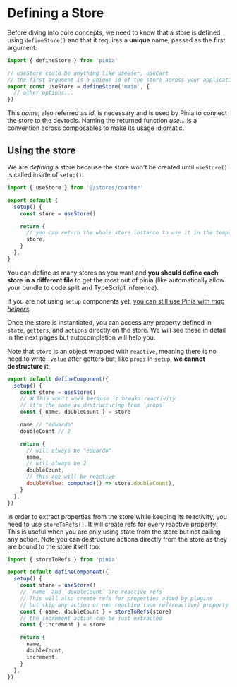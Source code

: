 # Defining a Store

<VueSchoolLink
  href="https://vueschool.io/lessons/define-your-first-pinia-store"
  title="Learn how to define and use stores in Pinia"
/>

Before diving into core concepts, we need to know that a store is defined using `defineStore()` and that it requires a **unique** name, passed as the first argument:

```js
import { defineStore } from 'pinia'

// useStore could be anything like useUser, useCart
// the first argument is a unique id of the store across your application
export const useStore = defineStore('main', {
  // other options...
})
```

This _name_, also referred as _id_, is necessary and is used by Pinia to connect the store to the devtools. Naming the returned function _use..._ is a convention across composables to make its usage idiomatic.

## Using the store

We are _defining_ a store because the store won't be created until `useStore()` is called inside of `setup()`:

```js
import { useStore } from '@/stores/counter'

export default {
  setup() {
    const store = useStore()

    return {
      // you can return the whole store instance to use it in the template
      store,
    }
  },
}
```

You can define as many stores as you want and **you should define each store in a different file** to get the most out of pinia (like automatically allow your bundle to code split and TypeScript inference).

If you are not using `setup` components yet, [you can still use Pinia with _map helpers_](../cookbook/options-api.md).

Once the store is instantiated, you can access any property defined in `state`, `getters`, and `actions` directly on the store. We will see these in detail in the next pages but autocompletion will help you.

Note that `store` is an object wrapped with `reactive`, meaning there is no need to write `.value` after getters but, like `props` in `setup`, **we cannot destructure it**:

```js
export default defineComponent({
  setup() {
    const store = useStore()
    // ❌ This won't work because it breaks reactivity
    // it's the same as destructuring from `props`
    const { name, doubleCount } = store

    name // "eduardo"
    doubleCount // 2

    return {
      // will always be "eduardo"
      name,
      // will always be 2
      doubleCount,
      // this one will be reactive
      doubleValue: computed(() => store.doubleCount),
    }
  },
})
```

In order to extract properties from the store while keeping its reactivity, you need to use `storeToRefs()`. It will create refs for every reactive property. This is useful when you are only using state from the store but not calling any action. Note you can destructure actions directly from the store as they are bound to the store itself too:

```js
import { storeToRefs } from 'pinia'

export default defineComponent({
  setup() {
    const store = useStore()
    // `name` and `doubleCount` are reactive refs
    // This will also create refs for properties added by plugins
    // but skip any action or non reactive (non ref/reactive) property
    const { name, doubleCount } = storeToRefs(store)
    // the increment action can be just extracted
    const { increment } = store

    return {
      name,
      doubleCount,
      increment,
    }
  },
})
```
